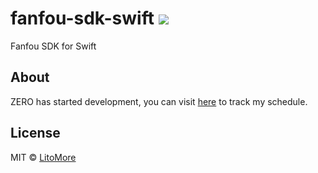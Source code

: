 # fanfou-sdk-swift [![](https://img.shields.io/travis/LitoMore/fanfou-sdk-swift/master.svg)](https://travis-ci.org/LitoMore/fanfou-sdk-swift)

Fanfou SDK for Swift

## About

ZERO has started development, you can visit [here](https://www.notion.so/litomore/d7da9e5e2e37425f950fa22058c622a7) to track my schedule.

## License

MIT © [LitoMore](https://github.com/LitoMore)
